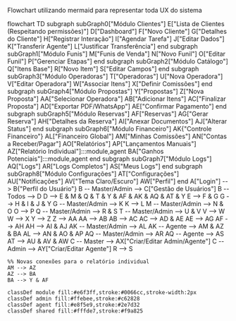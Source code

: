 Flowchart utilizando mermaid para representar toda UX do sistema

flowchart TD
 subgraph subGraph0["Módulo Clientes"]
        E["Lista de Clientes (Respeitando permissões)"]
        D["Dashboard"]
        F["Novo Cliente"]
        G["Detalhes do Cliente"]
        H["Registrar Interação"]
        I["Agendar Tarefa"]
        J["Editar Dados"]
        K["Transferir Agente"]
        L["Justificar Transferência"]
 end
 subgraph subGraph1["Módulo Funis"]
        M["Funis de Venda"]
        N["Novo Funil"]
        O["Editar Funil"]
        P["Gerenciar Etapas"]
 end
 subgraph subGraph2["Módulo Catálogo"]
        Q["Itens Base"]
        R["Novo Item"]
        S["Editar Campos"]
 end
 subgraph subGraph3["Módulo Operadoras"]
        T["Operadoras"]
        U["Nova Operadora"]
        V["Editar Operadora"]
        W["Associar Itens"]
        X["Definir Comissões"]
 end
 subgraph subGraph4["Módulo Propostas"]
        Y["Propostas"]
        Z["Nova Proposta"]
        AA["Selecionar Operadora"]
        AB["Adicionar Itens"]
        AC["Finalizar Proposta"]
        AD["Exportar PDF/WhatsApp"]
        AE["Confirmar Pagamento"]
 end
 subgraph subGraph5["Módulo Reservas"]
        AF["Reservas"]
        AG["Gerar Reserva"]
        AH["Detalhes da Reserva"]
        AI["Anexar Documentos"]
        AJ["Alterar Status"]
 end
 subgraph subGraph6["Módulo Financeiro"]
        AK{"Controle Financeiro"}
        AL["Financeiro Global"]
        AM["Minhas Comissões"]
        AN["Contas a Receber/Pagar"]
        AO["Relatórios"]
        AP["Lançamentos Manuais"]
        AZ["Relatório Individual"]:::module,agent
        BA["Ganhos Potenciais"]:::module,agent
 end
 subgraph subGraph7["Módulo Logs"]
        AQ["Logs"]
        AR["Logs Completos"]
        AS["Meus Logs"]
 end
 subgraph subGraph8["Módulo Configurações"]
        AT["Configurações"]
        AU["Notificações"]
        AV["Tema Claro/Escuro"]
        AW["Perfil"]
 end
    A["Login"] --> B{"Perfil do Usuário"}
    B -- Master/Admin --> C["Gestão de Usuários"]
    B -- Todos --> D
    D --> E & M & Q & T & Y & AF & AK & AQ & AT & Y
    E --> F & G
    G --> H & I & J & Y
    G -- Master/Admin --> K
    K --> L
    M -- Master/Admin --> N & O
    O --> P
    Q -- Master/Admin --> R & S
    T -- Master/Admin --> U & V
    V --> W
    W --> X
    Y --> Z
    Z --> AA
    AA --> AB
    AB --> AC
    AC --> AD & AE
    AE --> AG
    AF --> AH
    AH --> AI & AJ
    AK -- Master/Admin --> AL
    AK -- Agente --> AM & AZ & BA
    AL --> AN & AO & AP
    AQ -- Master/Admin --> AR
    AQ -- Agente --> AS
    AT --> AU & AV & AW
    C -- Master --> AX["Criar/Editar Admin/Agente"]
    C -- Admin --> AY["Criar/Editar Agente"]
    R --> S
   
    %% Novas conexões para o relatório individual
    AM --> AZ
    AZ --> BA
    BA --> Y & AF
   
    classDef module fill:#e6f3ff,stroke:#0066cc,stroke-width:2px
    classDef admin fill:#ffebee,stroke:#c62828
    classDef agent fill:#e8f5e9,stroke:#2e7d32
    classDef shared fill:#fffde7,stroke:#f9a825


